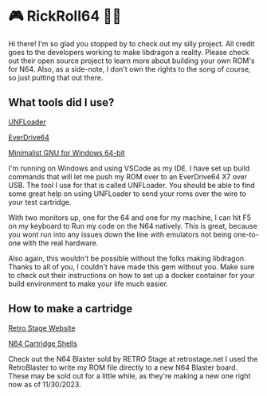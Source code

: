 # 🎮 RickRoll64 🕺🏻

Hi there! I'm so glad you stopped by to check out my silly project.
All credit goes to the developers working to make libdragon a reality.
Please check out their open source project to learn more about building
your own ROM's for N64. Also, as a side-note, I don't own the rights
to the song of course, so just putting that out there.

## What tools did I use?

[UNFLoader](https://github.com/buu342/N64-UNFLoader)

[EverDrive64](https://krikzz.com/our-products/cartridges/ed64x7.html)

[Minimalist GNU for Windows 64-bit](https://www.mingw-w64.org/)

I'm running on Windows and using VSCode as my IDE. I have set up build
commands that will let me push my ROM over to an EverDrive64 X7 over
USB. The tool I use for that is called UNFLoader. You should be able
to find some great help on using UNFLoader to send your roms over the
wire to your test cartridge.

With two monitors up, one for the 64 and one for my machine, I can hit
F5 on my keyboard to Run my code on the N64 natively. This is great,
because you wont run into any issues down the line with emulators not
being one-to-one with the real hardware.

Also again, this wouldn't be possible without the folks making libdragon.
Thanks to all of you, I couldn't have made this gem without you. Make
sure to check out their instructions on how to set up a docker container
for your build environment to make your life much easier.

## How to make a cartridge

[Retro Stage Website](https://retrostage.net/?product=n64-blaster-2-0)

[N64 Cartridge Shells](https://retrostage.net/?product=n64-cart-shell)

Check out the N64 Blaster sold by RETRO Stage at retrostage.net
I used the RetroBlaster to write my ROM file directly to a new
N64 Blaster board. These may be sold out for a little while, as
they're making a new one right now as of 11/30/2023.
